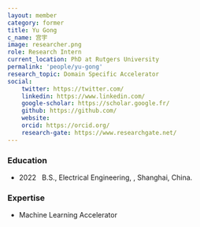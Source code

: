 ```yaml
---
layout: member
category: former
title: Yu Gong
c_name: 宫宇
image: researcher.png
role: Research Intern
current_location: PhD at Rutgers University
permalink: 'people/yu-gong'
research_topic: Domain Specific Accelerator
social:
    twitter: https://twitter.com/
    linkedin: https://www.linkedin.com/
    google-scholar: https://scholar.google.fr/
    github: https://github.com/
    website:
    orcid: https://orcid.org/
    research-gate: https://www.researchgate.net/
---
```



### <i class="fas fa-graduation-cap"></i> Education
- 2022 &nbsp; B.S., Electrical Engineering, [](https://www.sjtu.edu.cn/english/), Shanghai, China.




### Expertise
- Machine Learning Accelerator